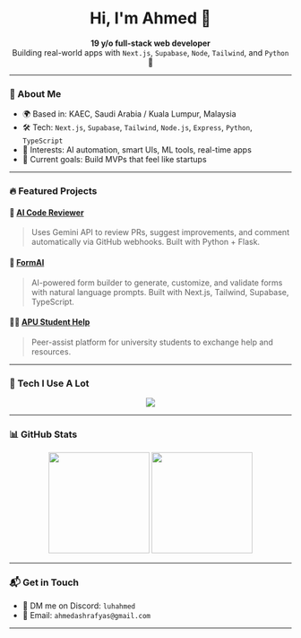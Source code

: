 <h1 align="center">Hi, I'm Ahmed 👋</h1>

<p align="center">
  <b>19 y/o full-stack web developer</b> <br>
  Building real-world apps with <code>Next.js</code>, <code>Supabase</code>, <code>Node</code>, <code>Tailwind</code>, and <code>Python</code> 🧠
</p>

---

### 🧩 About Me

- 🌍 Based in: KAEC, Saudi Arabia  / Kuala Lumpur, Malaysia
- 🛠 Tech: `Next.js`, `Supabase`, `Tailwind`, `Node.js`, `Express`, `Python`, `TypeScript`
- 🔬 Interests: AI automation, smart UIs, ML tools, real-time apps
- 🎯 Current goals: Build MVPs that feel like startups

---

### 🔥 Featured Projects

#### 🚀 [AI Code Reviewer](https://github.com/Ahm-edAshraf/ai-code-reviewer)
> Uses Gemini API to review PRs, suggest improvements, and comment automatically via GitHub webhooks. Built with Python + Flask.

#### 📄 [FormAI](https://github.com/Ahm-edAshraf/FormAi)
> AI-powered form builder to generate, customize, and validate forms with natural language prompts. Built with Next.js, Tailwind, Supabase, TypeScript.

#### 🧑‍🎓 [APU Student Help](https://github.com/Ahm-edAshraf/apu-student-help)
> Peer-assist platform for university students to exchange help and resources.

---

### 🧠 Tech I Use A Lot

<p align="center">
  <img src="https://skillicons.dev/icons?i=nextjs,tailwind,supabase,nodejs,express,python,ts,js,html,css,git,github" />
</p>

---

### 📊 GitHub Stats

<p align="center">
  <img src="https://github-readme-stats.vercel.app/api?username=Ahm-edAshraf&show_icons=true&theme=radical" height="180" />
  <img src="https://github-readme-stats.vercel.app/api/top-langs/?username=Ahm-edAshraf&layout=compact&theme=radical" height="180" />
</p>

---

### 📬 Get in Touch

- 💬 DM me on Discord: `luhahmed`
- 📧 Email: `ahmedashrafyas@gmail.com`

---


